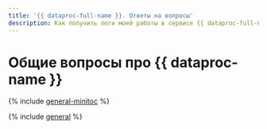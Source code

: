 ```yaml
---
title: '{{ dataproc-full-name }}. Ответы на вопросы'
description: Как получить логи моей работы в сервисе {{ dataproc-full-name }}? Ответы на этот и другие вопросы в данной статье.
---
```


# Общие вопросы про {{ dataproc-name }}

{% include [general-minitoc](../../_qa/data-proc/minitoc/general.md) %}

{% include [general](../../_qa/data-proc/general.md) %}
